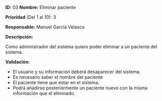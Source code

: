   **ID:** 03 **Nombre:** Eliminar paciente

**Prioridad** (Del 1 al 10): 3

**Responsable:** Manuel García Velasco

**Descripción:**

Como administrador del sistema quiero poder eliminar a un paciente del sistema.

**Validación:**
  * El usuario y su información deberá desaparecer del sistema.
  * Es necesario saber el nombre del paciente
  * El paciente tiene que estar en el sistema.
  * Podrá añadirse posteriormente un paciente nuevo con la misma información que el eliminado.